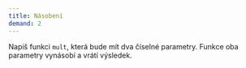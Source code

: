 ```yaml
---
title: Násobení
demand: 2
---
```


Napiš funkci `mult`, která bude mít dva číselné parametry. Funkce oba parametry vynásobí a vrátí výsledek.
